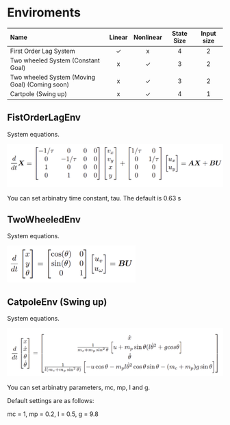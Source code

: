 # Enviroments

| Name | Linear | Nonlinear | State Size | Input size |
|:----------|:---------------:|:----------------:|:----------------:|:----------------:|
| First Order Lag System | ✓ | x | 4 | 2 | 
| Two wheeled System (Constant Goal) | x | ✓ | 3 | 2 | 
| Two wheeled System (Moving Goal) (Coming soon) | x | ✓ | 3 | 2 | 
| Cartpole (Swing up) | x | ✓ | 4 | 1 | 

## FistOrderLagEnv

System equations.

<img src="assets/firstorderlag.png" width="550">

You can set arbinatry time constant, tau. The default is 0.63 s

## TwoWheeledEnv

System equations.

<img src="assets/twowheeled.png" width="300">

## CatpoleEnv (Swing up)

System equations.

<img src="assets/cartpole.png" width="600">

You can set arbinatry parameters, mc, mp, l and g. 

Default settings are as follows:

mc = 1, mp = 0.2, l = 0.5, g = 9.8